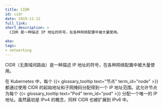 ```yaml
---
title: CIDR
id: cidr
date: 2019-11-12
full_link: 
short_description: >
  CIDR 是一种描述 IP 地址的符号，在各种网络配置中被大量使用。

aka:
tags:
- networking
---
```

<!-- 
---
title: CIDR
id: cidr
date: 2019-11-12
full_link: 
short_description: >
  CIDR is a notation for describing blocks of IP addresses and is used heavily in various networking configurations.

aka:
tags:
- networking
--- 
-->
<!-- 
CIDR (Classless Inter-Domain Routing) is a notation for describing blocks of IP addresses and is used heavily in various networking configurations. 
-->
CIDR（无类域间路由）是一种描述 IP 地址的符号，在各种网络配置中被大量使用。
<!--more-->
<!-- 
In the context of Kubernetes, each {{< glossary_tooltip text="Node" term_id="node" >}} is assigned a range of IP addresses through the start address and a subnet mask using CIDR. This allows Nodes to assign each {{< glossary_tooltip text="Pod" term_id="pod" >}} a unique IP address. Although originally a concept for IPv4, CIDR has also been expanded to include IPv6.  
-->
在 Kubernetes 中，每个 {{< glossary_tooltip text="节点" term_id="node" >}} 都通过使用 CIDR 的起始地址和子网掩码分配得到一个 IP 地址范围。这允许节点为每个 {{< glossary_tooltip text="Pod" term_id="pod" >}} 分配一个唯一的 IP 地址。虽然最初是 IPv4 的概念，同样 CIDR 也被扩展到 IPv6 中。
